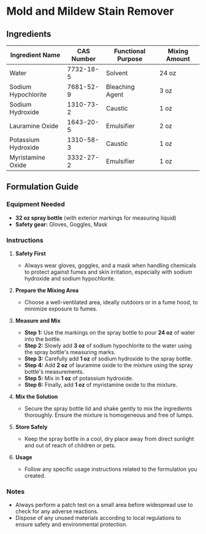 # Mold and Mildew Stain Remover

## Ingredients

| Ingredient Name     | CAS Number | Functional Purpose | Mixing Amount |
| ------------------- | ---------- | ------------------ | ------------- |
| Water               | 7732-18-5  | Solvent            | 24 oz         |
| Sodium Hypochlorite | 7681-52-9  | Bleaching Agent    | 3 oz          |
| Sodium Hydroxide    | 1310-73-2  | Caustic            | 1 oz          |
| Lauramine Oxide     | 1643-20-5  | Emulsifier         | 2 oz          |
| Potassium Hydroxide | 1310-58-3  | Caustic            | 1 oz          |
| Myristamine Oxide   | 3332-27-2  | Emulsifier         | 1 oz          |

## Formulation Guide

### Equipment Needed

- **32 oz spray bottle** (with exterior markings for measuring liquid)
- **Safety gear:** Gloves, Goggles, Mask

### Instructions

1. **Safety First**

   - Always wear gloves, goggles, and a mask when handling chemicals to protect against fumes and skin irritation, especially with sodium hydroxide and sodium hypochlorite.

2. **Prepare the Mixing Area**

   - Choose a well-ventilated area, ideally outdoors or in a fume hood, to minimize exposure to fumes.

3. **Measure and Mix**

   - **Step 1:** Use the markings on the spray bottle to pour **24 oz** of water into the bottle.
   - **Step 2:** Slowly add **3 oz** of sodium hypochlorite to the water using the spray bottle's measuring marks.
   - **Step 3:** Carefully add **1 oz** of sodium hydroxide to the spray bottle.
   - **Step 4:** Add **2 oz** of lauramine oxide to the mixture using the spray bottle's measurements.
   - **Step 5:** Mix in **1 oz** of potassium hydroxide.
   - **Step 6:** Finally, add **1 oz** of myristamine oxide to the mixture.

4. **Mix the Solution**

   - Secure the spray bottle lid and shake gently to mix the ingredients thoroughly. Ensure the mixture is homogeneous and free of lumps.

5. **Store Safely**

   - Keep the spray bottle in a cool, dry place away from direct sunlight and out of reach of children or pets.

6. **Usage**
   - Follow any specific usage instructions related to the formulation you created.

### Notes

- Always perform a patch test on a small area before widespread use to check for any adverse reactions.
- Dispose of any unused materials according to local regulations to ensure safety and environmental protection.
